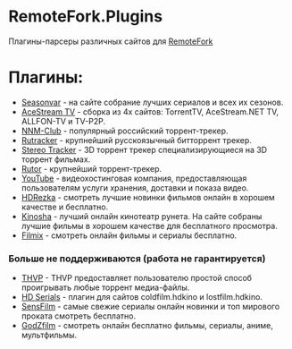 # RemoteFork.Plugins
Плагины-парсеры различных сайтов для [RemoteFork](https://github.com/ShutovPS/RemoteFork)
# Плагины:
- [Seasonvar](https://github.com/ShutovPS/RemoteFork.Plugins/tree/seasonvar) - на сайте собрание лучших сериалов и всех их сезонов.
- [AceStream TV](https://github.com/ShutovPS/RemoteFork.Plugins/tree/acestreamtv) - сборка из 4х сайтов: TorrentTV, AceStream.NET TV, ALLFON-TV и TV-P2P.
- [NNM-Club](https://github.com/ShutovPS/RemoteFork.Plugins/tree/nnmclub) - популярный российский торрент-трекер.
- [Rutracker](https://github.com/ShutovPS/RemoteFork.Plugins/tree/rutracker) - крупнейший русскоязычный битторрент трекер.
- [Stereo Tracker](https://github.com/ShutovPS/RemoteFork.Plugins/tree/stereotracker) - 3D торрент трекер специализирующиеся на 3D торрент фильмах.
- [Rutor](https://github.com/ShutovPS/RemoteFork.Plugins/tree/rutor) - крупнейший торрент-трекер.
- [YouTube](https://github.com/ShutovPS/RemoteFork.Plugins/tree/youtube) - видеохостинговая компания, предоставляющая пользователям услуги хранения, доставки и показа видео.
- [HDRezka](https://github.com/ShutovPS/RemoteFork.Plugins/tree/hdrezka) - смотреть лучшие новинки фильмов онлайн в хорошем качестве и бесплатно.
- [Kinosha](https://github.com/ShutovPS/RemoteFork.Plugins/tree/kinosha) - лучший онлайн кинотеатр рунета. На сайте собраны лучшие фильмы в хорошем качестве для бесплатного просмотра.
- [Filmix](https://github.com/ShutovPS/RemoteFork.Plugins/tree/filmix) - смотреть онлайн фильмы и сериалы бесплатно.
### Больше не поддерживаются (работа не гарантируется)
- [THVP](https://github.com/ShutovPS/RemoteFork.Plugins/tree/thvp) - THVP предоставляет пользователю простой способ проигрывать любые торрент медиа-файлы.
- [HD Serials](https://github.com/ShutovPS/RemoteFork.Plugins/tree/hdserials) - плагин для сайтов coldfilm.hdkino и lostfilm.hdkino.
- [SensFilm](https://github.com/ShutovPS/RemoteFork.Plugins/tree/sensfilm) - самые свежие сериалы онлайн новинки и топ мирового проката смотреть бесплатно.
- [GodZfilm](https://github.com/ShutovPS/RemoteFork.Plugins/tree/godzfilm) - смотреть онлайн бесплатно фильмы, сериалы, аниме, мультфильмы.

